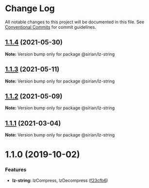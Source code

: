 # Change Log

All notable changes to this project will be documented in this file.
See [Conventional Commits](https://conventionalcommits.org) for commit guidelines.

## [1.1.4](https://github.com/sirian/js/compare/@sirian/lz-string@1.1.3...@sirian/lz-string@1.1.4) (2021-05-30)

**Note:** Version bump only for package @sirian/lz-string





## [1.1.3](https://github.com/sirian/js/compare/@sirian/lz-string@1.1.2...@sirian/lz-string@1.1.3) (2021-05-11)

**Note:** Version bump only for package @sirian/lz-string





## [1.1.2](https://github.com/sirian/js/compare/@sirian/lz-string@1.1.1...@sirian/lz-string@1.1.2) (2021-05-09)

**Note:** Version bump only for package @sirian/lz-string





## [1.1.1](https://github.com/sirian/js/compare/@sirian/lz-string@1.1.0...@sirian/lz-string@1.1.1) (2021-03-04)

**Note:** Version bump only for package @sirian/lz-string





# 1.1.0 (2019-10-02)


### Features

* **lz-string:** lzCompress, lzDecompress ([f23cfb6](https://github.com/sirian/js/commit/f23cfb6))
